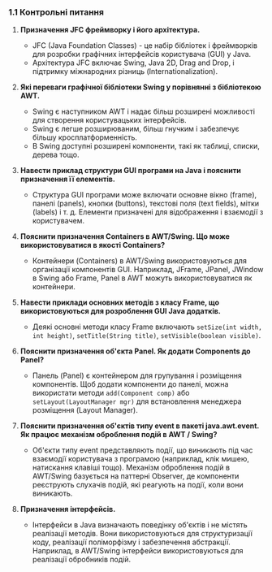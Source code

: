 ### 1.1 Контрольні питання

1. **Призначення JFC фреймворку і його архітектура.**
    - JFC (Java Foundation Classes) - це набір бібліотек і фреймворків для розробки графічних інтерфейсів користувача (GUI) у Java.
    - Архітектура JFC включає Swing, Java 2D, Drag and Drop, і підтримку міжнародних різниць (Internationalization).

2. **Які переваги графічної бібліотеки Swing у порівнянні з бібліотекою AWT.**
    - Swing є наступником AWT і надає більш розширені можливості для створення користувацьких інтерфейсів.
    - Swing є легше розширюваним, більш гнучким і забезпечує більшу кросплатформенність.
    - В Swing доступні розширені компоненти, такі як таблиці, списки, дерева тощо.

3. **Навести приклад структури GUI програми на Java і пояснити призначення її елементів.**
    - Структура GUI програми може включати основне вікно (frame), панелі (panels), кнопки (buttons), текстові поля (text fields), мітки (labels) і т. д. Елементи призначені для відображення і взаємодії з користувачем.

4. **Пояснити призначення Containers в AWT/Swing. Що може використовуватися в якості Containers?**
    - Контейнери (Containers) в AWT/Swing використовуються для організації компонентів GUI. Наприклад, JFrame, JPanel, JWindow в Swing або Frame, Panel в AWT можуть використовуватися як контейнери.

5. **Навести приклади основних методів з класу Frame, що використовуються для розроблення GUI Java додатків.**
    - Деякі основні методи класу Frame включають `setSize(int width, int height)`, `setTitle(String title)`, `setVisible(boolean visible)`.

6. **Пояснити призначення об'єкта Panel. Як додати Components до Panel?**
    - Панель (Panel) є контейнером для групування і розміщення компонентів. Щоб додати компоненти до панелі, можна використати методи `add(Component comp)` або `setLayout(LayoutManager mgr)` для встановлення менеджера розміщення (Layout Manager).

7. **Пояснити призначення об'єктів типу event в пакеті java.awt.event. Як працює механізм оброблення подій в AWT / Swing?**
    - Об'єкти типу event представляють події, що виникають під час взаємодії користувача з програмою (наприклад, клік мишею, натискання клавіші тощо). Механізм оброблення подій в AWT/Swing базується на паттерні Observer, де компоненти реєструють слухачів подій, які реагують на події, коли вони виникають.

8. **Призначення інтерфейсів.**
    - Інтерфейси в Java визначають поведінку об'єктів і не містять реалізації методів. Вони використовуються для структуризації коду, реалізації поліморфізму і забезпечення абстракції. Наприклад, в AWT/Swing інтерфейси використовуються для реалізації обробників подій.
